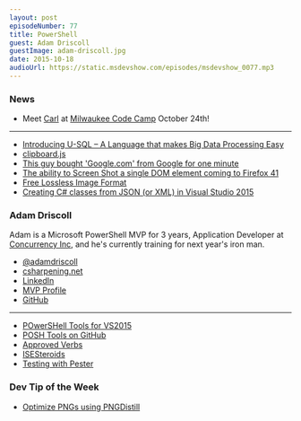 ```yaml
---
layout: post
episodeNumber: 77
title: PowerShell
guest: Adam Driscoll
guestImage: adam-driscoll.jpg
date: 2015-10-18
audioUrl: https://static.msdevshow.com/episodes/msdevshow_0077.mp3
---
```


### News

 - Meet [Carl](http://www.milwaukeecodecamp.com/Speaker/Details/8294b6f0-422b-4ffb-b919-b9ea8af1464a) at [Milwaukee Code Camp](http://www.milwaukeecodecamp.com/) October 24th!

-------------------------------------------

 - [Introducing U-SQL – A Language that makes Big Data Processing Easy](http://blogs.msdn.com/b/visualstudio/archive/2015/09/28/introducing-u-sql.aspx)
 - [clipboard.js](https://github.com/zenorocha/clipboard.js)
 - [This guy bought 'Google.com' from Google for one minute](http://finance.yahoo.com/news/guy-bought-google-com-google-230510405.html)
 - [The ability to Screen Shot a single DOM element coming to Firefox 41](https://hacks.mozilla.org/2015/09/trainspotting-firefox-41/)
 - [Free Lossless Image Format](http://flif.info/)
 - [Creating C\# classes from JSON (or XML) in Visual Studio 2015](http://visuallylocated.com/post/2015/10/05/Creating-C-classes-from-JSON-%28or-XML%29-in-Visual-Studio-2015.aspx)
 
### Adam Driscoll 

Adam is a Microsoft PowerShell MVP for 3 years, Application Developer at [Concurrency Inc](http://concurrency.com), and he's currently training for next year's iron man.

 - [@adamdriscoll](https://twitter.com/adamdriscoll)
 - [csharpening.net](http://csharpening.net/)
 - [LinkedIn](https://www.linkedin.com/in/adamrdriscoll)
 - [MVP Profile](https://mvp.microsoft.com/en-us/PublicProfile/4040089)
 - [GitHub](https://github.com/adamdriscoll)

-------------------------------------------

 - [POwerSHell Tools for VS2015](https://visualstudiogallery.msdn.microsoft.com/c9eb3ba8-0c59-4944-9a62-6eee37294597)
 - [POSH Tools on GitHub](https://github.com/adamdriscoll/poshtools)
 - [Approved Verbs](https://technet.microsoft.com/en-us/library/ms714428.aspx)
 - [ISESteroids](http://www.powertheshell.com/isesteroids/)
 - [Testing with Pester](https://github.com/pester/Pester)
 
### Dev Tip of the Week

 - [Optimize PNGs using PNGDistill](http://textslashplain.com/2015/06/16/optimize-pngs-with-pngdistill/)